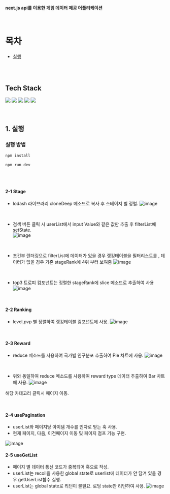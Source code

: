 #### next.js api를 이용한 게임 데이터 제공 어플리케이션

<br/>

# 목차

- [실행](#1-실행)

<br/>
<br/>

## Tech Stack

<div>
    <img src="https://img.shields.io/badge/Next-000000?style=for-the-badge&logo=Next.js&logoColor=white">
    <img src="https://img.shields.io/badge/JavaScript-F7DF1E?style=for-the-badge&logo=JavaScript&logoColor=white">
    <img src="https://img.shields.io/badge/typescript-3178C6?style=for-the-badge&logo=typescript&logoColor=black">
    <img src="https://img.shields.io/badge/styled components-DB7093?style=for-the-badge&logo=styled-components&logoColor=white">
     <img src="https://img.shields.io/badge/css3-1572B6?style=for-the-badge&logo=css3&logoColor=white">
     
</div>

<br/>
<br/>

## 1. 실행

### 실행 방법

```sh
npm install

npm run dev
```

<br/>
<br/>

#### 2-1 Stage

- lodash 라이브러리 cloneDeep 메소드로 복사 후 스테이지 별 정렬.
![image](https://user-images.githubusercontent.com/97820540/202878816-750d4e22-2fd1-4e60-bf2a-70a474355e06.png)
<br />

- 검색 버튼 클릭 시 userList에서 input Value와 같은 값만 추출 후 filterList에 setState.  
![image](https://user-images.githubusercontent.com/97820540/202878860-34de3af0-eb13-48e5-a8ee-99facfc90dab.png)
<br />

- 조건부 렌더링으로 filterList에 데이터가 있을 경우 랭킹테이블을 필터리스트를 , 데이터가 없을 경우 기존 stageRank에 4위 부터 보여줌
![image](https://user-images.githubusercontent.com/97820540/202878912-dbbecdc2-0266-4d9c-87ea-eea683addf17.png)

<br/>

- top3 트로피 컴포넌트는 정렬한 stageRank에 slice 메소드로 추출하여 사용
![image](https://user-images.githubusercontent.com/97820540/202878947-159f24ee-a4cc-434c-8d48-7bbb2cd991a8.png)


<br/>

#### 2-2 Ranking

- level,pvp 별 정렬하여 랭킹테이블 컴포넌트에 사용.
![image](https://user-images.githubusercontent.com/97820540/202879014-6dcd2a3e-2b6e-49f6-ae2b-457429cc4f91.png)

<br/>

#### 2-3 Reward

- reduce 메소드를 사용하여 국가별 인구분포 추출하여 Pie 차트에 사용.
 ![image](https://user-images.githubusercontent.com/97820540/202879043-a5a72795-ad48-47fd-bc82-65c46f0b0dd3.png)

 <br />

-  위와 동일하여 reduce 메소드를 사용하여 reward type 데이터 추출하여 Bar 차트에 사용.
![image](https://user-images.githubusercontent.com/97820540/202879118-2d30fe2d-789d-45fa-a614-e2049ecf984d.png)

  해당 카테고리 클릭시 페이지 이동.

<br/>

#### 2-4 usePagination

- userList와 페이지당 아이템 개수를 인자로 받는 훅 사용.
- 현재 페이지, 다음, 이전페이지 이동 및 페이지 점프 기능 구현.

![image](https://user-images.githubusercontent.com/97820540/202879175-81b4c3d7-daab-4ace-b2a3-643868515553.png)

#### 2-5 useGetList

- 페이지 별 데이터 통신 코드가 중복되어 훅으로 작성.
- userList는 recoil을 사용한 global state로 userlist에 데이터가 안 담겨 있을 경우 getUserList함수 실행.
- userList는 global state로 리턴이 불필요. 로딩 state만 리턴하여 사용.
![image](https://user-images.githubusercontent.com/97820540/202879422-ad7f69f0-bbf8-4b97-95de-b5f247410043.png)


<br/>

<br/>

<br/>
